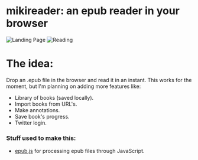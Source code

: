 # mikireader: an epub reader in your browser

![Landing Page](http://i.imgur.com/BhMq8Oy.png)
![Reading](http://i.imgur.com/H79BAFq.png)


# The idea:  
Drop an .epub file in the browser and read it in an instant. This works for the moment, but I'm planning on adding more features like:  
* Library of books (saved locally).
* Import books from URL's.
* Make annotations.
* Save book's progress.
* Twitter login.



### Stuff used to make this:

 * [epub.js](https://github.com/futurepress/epub.js/) for processing epub files through JavaScript.
